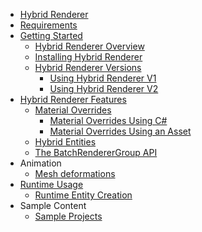 * [Hybrid Renderer](index.md)
* [Requirements](requirements-and-compatibility.md)
* [Getting Started](getting-started.md)
  * [Hybrid Renderer Overview](overview.md)
  * [Installing Hybrid Renderer](creating-a-new-hybrid-renderer-project.md)
  * [Hybrid Renderer Versions](hybrid-renderer-versions.md)
    * [Using Hybrid Renderer V1](hybrid-renderer-v1.md)
    * [Using Hybrid Renderer V2](hybrid-renderer-v2.md)
* [Hybrid Renderer Features](hybrid-renderer-features.md)
  * [Material Overrides](material-overrides.md)
    * [Material Overrides Using C#](material-overrides-code.md)
    * [Material Overrides Using an Asset](material-overrides-asset.md)
  * [Hybrid Entities](hybrid-entities.md)
  * [The BatchRendererGroup API](batch-renderer-group-api.md)
* Animation
  * [Mesh deformations](mesh_deformations.md)
* [Runtime Usage](runtime-usage.md)
  * [Runtime Entity Creation](runtime-entity-creation.md)
* Sample Content
  * [Sample Projects](sample-projects.md)

